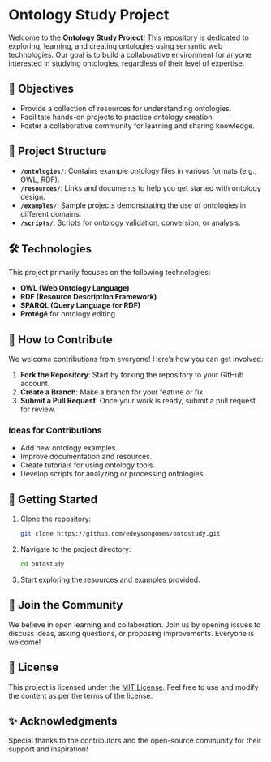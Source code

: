 # Ontology Study Project

Welcome to the **Ontology Study Project**! This repository is dedicated to exploring, learning, and creating ontologies using semantic web technologies. Our goal is to build a collaborative environment for anyone interested in studying ontologies, regardless of their level of expertise.

## 🚀 Objectives

- Provide a collection of resources for understanding ontologies.
- Facilitate hands-on projects to practice ontology creation.
- Foster a collaborative community for learning and sharing knowledge.

## 📂 Project Structure

- **`/ontologies/`**: Contains example ontology files in various formats (e.g., OWL, RDF).
- **`/resources/`**: Links and documents to help you get started with ontology design.
- **`/examples/`**: Sample projects demonstrating the use of ontologies in different domains.
- **`/scripts/`**: Scripts for ontology validation, conversion, or analysis.

## 🛠 Technologies

This project primarily focuses on the following technologies:

- **OWL (Web Ontology Language)**
- **RDF (Resource Description Framework)**
- **SPARQL (Query Language for RDF)**
- **Protégé** for ontology editing

## 🤝 How to Contribute

We welcome contributions from everyone! Here’s how you can get involved:

1. **Fork the Repository**: Start by forking the repository to your GitHub account.
2. **Create a Branch**: Make a branch for your feature or fix.
3. **Submit a Pull Request**: Once your work is ready, submit a pull request for review.

### Ideas for Contributions

- Add new ontology examples.
- Improve documentation and resources.
- Create tutorials for using ontology tools.
- Develop scripts for analyzing or processing ontologies.

## 📖 Getting Started

1. Clone the repository:
   ```bash
   git clone https://github.com/edeysongomes/ontostudy.git
   ```

2. Navigate to the project directory:
   ```bash
   cd ontostudy
   ```

3. Start exploring the resources and examples provided.

## 🌟 Join the Community

We believe in open learning and collaboration. Join us by opening issues to discuss ideas, asking questions, or proposing improvements. Everyone is welcome!

## 📜 License

This project is licensed under the [MIT License](LICENSE). Feel free to use and modify the content as per the terms of the license.

## ✨ Acknowledgments

Special thanks to the contributors and the open-source community for their support and inspiration!


